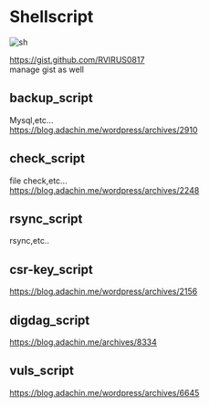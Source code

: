 # Shellscript  

![sh](https://user-images.githubusercontent.com/5633085/37886922-7f223592-30f9-11e8-8668-c795f30da7b6.png)

https://gist.github.com/RVIRUS0817  
manage gist as well   

## backup_script  

Mysql,etc...   
https://blog.adachin.me/wordpress/archives/2910  

## check_script  

file check,etc...  
https://blog.adachin.me/wordpress/archives/2248  

## rsync_script  

rsync,etc..  

## csr-key_script  

https://blog.adachin.me/wordpress/archives/2156  

## digdag_script    

https://blog.adachin.me/archives/8334

## vuls_script  

https://blog.adachin.me/wordpress/archives/6645  
